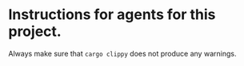 # Instructions for agents for this project.

Always make sure that `cargo clippy` does not produce any warnings.
